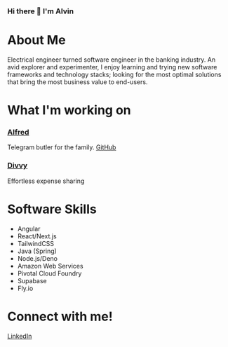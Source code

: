 ### Hi there 👋 I'm Alvin

<!--
**alvinhuhhh/alvinhuhhh** is a ✨ _special_ ✨ repository because its `README.md` (this file) appears on your GitHub profile.

Here are some ideas to get you started:

- 🔭 I’m currently working on ...
- 🌱 I’m currently learning ...
- 👯 I’m looking to collaborate on ...
- 🤔 I’m looking for help with ...
- 💬 Ask me about ...
- 📫 How to reach me: ...
- 😄 Pronouns: ...
- ⚡ Fun fact: ...
-->

# About Me

Electrical engineer turned software engineer in the banking industry. An avid explorer and experimenter, I enjoy learning and trying new software frameworks and technology stacks; looking for the most optimal solutions that bring the most business value to end-users.

# What I'm working on

### [Alfred](https://t.me/alfred_tan_bot) 
Telegram butler for the family. [GitHub](https://github.com/alvinhuhhh/alfred_tan_bot)

### [Divvy]()
Effortless expense sharing

# Software Skills

- Angular
- React/Next.js
- TailwindCSS
- Java (Spring)
- Node.js/Deno
- Amazon Web Services
- Pivotal Cloud Foundry
- Supabase
- Fly.io

# Connect with me!

[LinkedIn](https://www.linkedin.com/in/alvintan96/)
